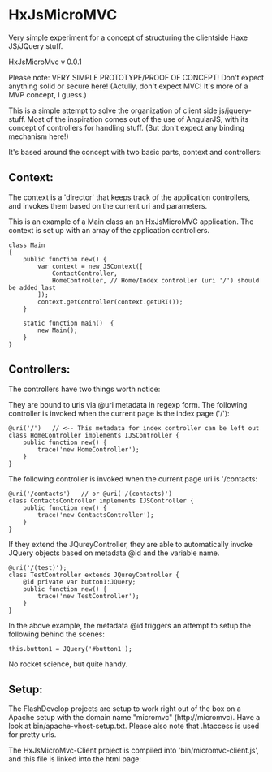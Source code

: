 HxJsMicroMVC
============

Very simple experiment for a concept of structuring the clientside Haxe JS/JQuery stuff. 

HxJsMicroMvc v 0.0.1

Please note:
VERY SIMPLE PROTOTYPE/PROOF OF CONCEPT!
Don't expect anything solid or secure here!
(Actully, don't expect MVC! It's more of a MVP concept, I guess.)

This is a simple attempt to solve the organization of client side js/jquery-stuff.
Most of the inspiration comes out of the use of AngularJS, with its concept of
controllers for handling stuff. (But don't expect any binding mechanism here!)

It's based around the concept with two basic parts, context and controllers:

Context:
-------
The context is a 'director' that keeps track of the application controllers, and
invokes them based on the current uri and parameters.

This is an example of a Main class an an HxJsMicroMVC application.
The context is set up with an array of the application controllers.

    class Main 
    {	
        public function new() {
    	    var context = new JSContext([
                ContactController,
                HomeController, // Home/Index controller (uri '/') should be added last
            ]);		
            context.getController(context.getURI());
        }
	
        static function main() 	{		
            new Main();
        }	
    }

Controllers:
------------

The controllers have two things worth notice:
	
They are bound to uris via @uri metadata in regexp form. 
The following controller is invoked when the current page is the index page ('/'):

	@uri('/')   // <-- This metadata for index controller can be left out
	class HomeController implements IJSController {	
		public function new() {
			trace('new HomeController');
		}		
	}

The following controller is invoked when the current page uri is '/contacts:
	
	@uri('/contacts')   // or @uri('/(contacts)')
	class ContactsController implements IJSController {	
		public function new() {
			trace('new ContactsController');
		}		
	}

If they extend the JQureyController, they are able to automatically invoke JQuery 
objects based on metadata @id and the variable name.


    @uri('/(test)');
	class TestController extends JQureyController {	
		@id private var button1:JQuery; 
		public function new() {
			trace('new TestController');
		}	
	}

In the above example, the metadata @id triggers an attempt to setup the following behind the scenes:

    this.button1 = JQuery('#button1');

No rocket science, but quite handy.


Setup:
------

The FlashDevelop projects are setup to work right out of the box on a Apache setup with the domain name "micromvc" (http://micromvc).
Have a look at bin/apache-vhost-setup.txt.
Please also note that .htaccess is used for pretty urls.
	

The HxJsMicroMvc-Client project is compiled into 'bin/micromvc-client.js', and this file is
linked into the html page:
<script src="/micromvc-client.js"></script>	